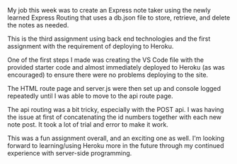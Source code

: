 My job this week was to create an Express note taker using the newly learned Express Routing that uses a db.json file to store, retrieve, and delete the notes as needed. 

This is the third assignment using back end technologies and the first assignment with the requirement of deploying to Heroku.

One of the first steps I made was creating the VS Code file with the provided starter code and almost immediately deployed to Heroku (as was encouraged) to ensure there were no problems deploying to the site. 

The HTML route page and server.js were then set up and console logged repeatedly until I was able to move to the api route page.

The api routing was a bit tricky, especially with the POST api. I was having the issue at first of concatenating the id numbers together with each new note post. It took a lot of trial and error to make it work.

This was a fun assignment overall, and an exciting one as well. I'm looking forward to learning/using Heroku more in the future through my continued experience with server-side programming.